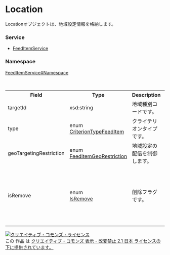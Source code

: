 # Location
Locationオブジェクトは、地域設定情報を格納します。

### Service
+ [FeedItemService](../../services/FeedItemService.md)

### Namespace
[FeedItemService#Namespace](../../services/FeedItemService.md#namespace)

<table>
 <tr>
  <th>Field</th>
  <th>Type</th>
  <th>Description</th>
  <th>response</th>
  <th>add</th>
  <th>set</th>
  <th>remove</th>
 </tr>
 <tr>
  <td>targetId</td>
  <td>xsd:string</td>
  <td>地域種別コードです。</td>
  <td>yes</td>
  <td>Requirement</td>
  <td>Optional</td>
  <td>Ignore</td>
 </tr>
 <tr>
  <td>type</td>
  <td>enum<br><a href="CriterionTypeFeedItem.md">CriterionTypeFeedItem</a></td>
  <td>クライテリオンタイプです。</td>
  <td>yes</td>
  <td>Optional<br>※default：LOCATION</td>
  <td>Optional</td>
  <td>Ignore</td>
 </tr>
  <tr>
  <td>geoTargetingRestriction</td>
  <td>enum<br><a href="FeedItemGeoRestriction.md">FeedItemGeoRestriction</a></td>
  <td>地域設定の配信を制御します。</td>
  <td>yes</td>
  <td>Optional<br>※default：NONE</td>
  <td>Optional</td>
  <td>Ignore</td>
 </tr>

 <tr>
  <td>isRemove</td>
  <td>enum<br><a href="IsRemove.md">IsRemove</a></td>
  <td>削除フラグです。</td>
  <td>yes</td>
  <td>Ignore</td>
  <td>Optional<br>※地域設定を解除する場合は、isRemoveにTRUEを指定します。<br>解除後は、geoTargetingRestrictionにNONEが設定されます。</td>
  <td>Ignore</td>
 </tr>
</table>

<a rel="license" href="http://creativecommons.org/licenses/by-nd/2.1/jp/"><img alt="クリエイティブ・コモンズ・ライセンス" style="border-width:0" src="https://i.creativecommons.org/l/by-nd/2.1/jp/88x31.png" /></a><br />この 作品 は <a rel="license" href="http://creativecommons.org/licenses/by-nd/2.1/jp/">クリエイティブ・コモンズ 表示 - 改変禁止 2.1 日本 ライセンスの下に提供されています。</a>
